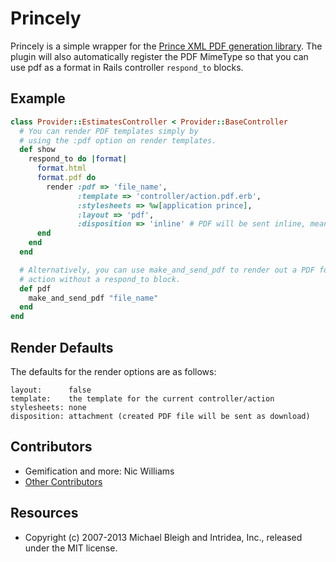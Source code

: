 # Princely

Princely is a simple wrapper for the [Prince XML PDF generation library](http://www.princexml.com).
The plugin will also automatically register the PDF MimeType so that you can use
pdf as a format in Rails controller `respond_to` blocks.

## Example

```ruby
class Provider::EstimatesController < Provider::BaseController
  # You can render PDF templates simply by
  # using the :pdf option on render templates.
  def show
    respond_to do |format|
      format.html
      format.pdf do
        render :pdf => 'file_name',
               :template => 'controller/action.pdf.erb',
               :stylesheets => %w[application prince],
               :layout => 'pdf',
               :disposition => 'inline' # PDF will be sent inline, means you can load it inside an iFrame or Embed
      end
    end
  end

  # Alternatively, you can use make_and_send_pdf to render out a PDF for the
  # action without a respond_to block.
  def pdf
    make_and_send_pdf "file_name"
  end
end
```

## Render Defaults

The defaults for the render options are as follows:

    layout:      false
    template:    the template for the current controller/action
    stylesheets: none
    disposition: attachment (created PDF file will be sent as download)

## Contributors

* Gemification and more: Nic Williams
* [Other Contributors](https://github.com/mbleigh/princely/contributors)

## Resources

* Copyright (c) 2007-2013 Michael Bleigh and Intridea, Inc., released under the MIT license.
